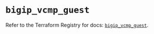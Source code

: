 # `bigip_vcmp_guest`

Refer to the Terraform Registry for docs: [`bigip_vcmp_guest`](https://registry.terraform.io/providers/f5networks/bigip/1.24.1/docs/resources/vcmp_guest).
